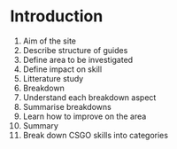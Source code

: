 # Introduction

1. Aim of the site
1. Describe structure of guides
  1. Define area to be investigated 
  1. Define impact on skill
  1. Litterature study
  1. Breakdown
  1. Understand each breakdown aspect
  1. Summarise breakdowns
  1. Learn how to improve on the area
  1. Summary 
1. Break down CSGO skills into categories
